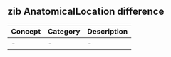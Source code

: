 ## zib AnatomicalLocation difference

| Concept         | Category          | Description                             | 
|-----------------|-------------------|-----------------------------------------|
| -  |- | - | 